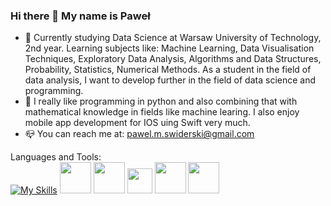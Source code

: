 ### Hi there 👋 My name is Paweł


- 🔭 Currently studying Data Science at Warsaw University of Technology, 2nd year. Learning subjects like: Machine Learning, Data Visualisation Techniques, Exploratory Data Analysis, Algorithms and Data Structures, Probability, Statistics, Numerical Methods. As a student in the field of data analysis, I want to develop further in the field of data science and programming.
- :handshake: I really like programming in python and also combining that with mathematical knowledge in fields like machine learing. I also enjoy mobile app development for IOS uing Swift very much.
- :mailbox_closed: You can reach me at: pawel.m.swiderski@gmail.com

Languages and Tools: \
[![My Skills](https://skills.thijs.gg/icons?i=py)](https://www.python.org/)
[<img src="https://user-images.githubusercontent.com/115616454/234381471-355c755a-679e-4274-963d-da6d62480dbf.png" width="50" />](https://www.mathworks.org/)
[<img src="https://user-images.githubusercontent.com/115616454/234384849-8c5f8be7-1bc1-475d-8cd1-e55af231cccb.png" height="50" />](https://pandas.pydata.org/)
[<img src="https://user-images.githubusercontent.com/115616454/234385685-f0db3148-4b77-4cab-86e2-836ae059d10a.png" height="40" />](https://scikit-learn.org/stable/)
[<img src="https://user-images.githubusercontent.com/115616454/234386105-9457e92b-9d47-4b8e-b808-b3d55b4e737b.png" height="50" />](https://www.microsoft.com/en-us/sql-server)
[<img src="https://user-images.githubusercontent.com/115616454/234386716-4366ff25-3176-4338-bec3-804e6b0c6345.png" height="50" />](https://www.r-project.org/)




